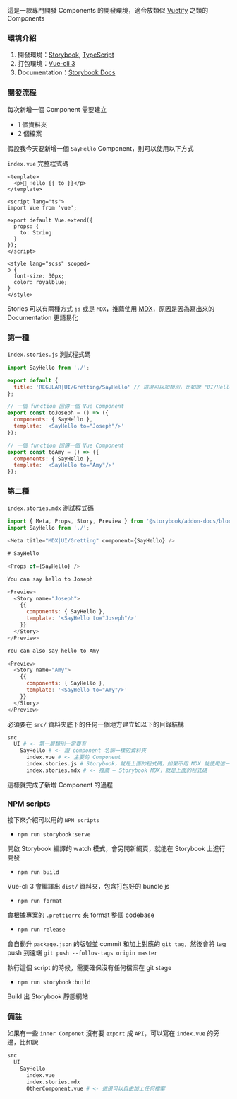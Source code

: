 這是一款專門開發 Components 的開發環境，適合放類似 [Vuetify](https://vuetifyjs.com/en/introduction/why-vuetify/) 之類的 Components

### 環境介紹

1. 開發環境：[Storybook](https://storybook.js.org/), [TypeScript](https://www.typescriptlang.org/)
2. 打包環境：[Vue-cli 3](https://cli.vuejs.org/guide/build-targets.html#library)
3. Documentation：[Storybook Docs](https://github.com/storybookjs/storybook/blob/next/addons/docs/docs/mdx.md)

### 開發流程

每次新增一個 Component 需要建立

- 1 個資料夾
- 2 個檔案

假設我今天要新增一個 `SayHello` Component，則可以使用以下方式

`index.vue` 完整程式碼

```vue
<template>
  <p>👋 Hello {{ to }}</p>
</template>

<script lang="ts">
import Vue from 'vue';

export default Vue.extend({
  props: {
    to: String
  }
});
</script>

<style lang="scss" scoped>
p {
  font-size: 30px;
  color: royalblue;
}
</style>
```

Stories 可以有兩種方式 `js` 或是 `MDX`，推薦使用 [MDX](https://github.com/storybookjs/storybook/blob/next/addons/docs/docs/mdx.md)，原因是因為寫出來的 Documentation 更語易化

### 第一種

`index.stories.js` 測試程式碼

```js
import SayHello from './';

export default {
  title: 'REGULAR|UI/Gretting/SayHello' // 這邊可以加類別，比如說 "UI/HelloWorld"
};

// 一個 function 回傳一個 Vue Component
export const toJoseph = () => ({
  components: { SayHello },
  template: '<SayHello to="Joseph"/>'
});

// 一個 function 回傳一個 Vue Component
export const toAmy = () => ({
  components: { SayHello },
  template: '<SayHello to="Amy"/>'
});
```

### 第二種

`index.stories.mdx` 測試程式碼

```js
import { Meta, Props, Story, Preview } from '@storybook/addon-docs/blocks';
import SayHello from './';

<Meta title="MDX|UI/Gretting" component={SayHello} />

# SayHello

<Props of={SayHello} />

You can say hello to Joseph

<Preview>
  <Story name="Joseph">
    {{
      components: { SayHello },
      template: '<SayHello to="Joseph"/>'
    }}
  </Story>
</Preview>

You can also say hello to Amy

<Preview>
  <Story name="Amy">
    {{
      components: { SayHello },
      template: '<SayHello to="Amy"/>'
    }}
  </Story>
</Preview>
```

必須要在 `src/` 資料夾底下的任何一個地方建立如以下的目錄結構

```bash
src
  UI # <- 第一層類別一定要有
    SayHello # <- 跟 component 名稱一樣的資料夾
      index.vue # <- 主要的 Component
      index.stories.js # Storybook，就是上面的程式碼，如果不用 MDX 就使用這一個
      index.stories.mdx # <- 推薦 — Storybook MDX，就是上面的程式碼
```

這樣就完成了新增 Component 的過程

### NPM scripts

接下來介紹可以用的 `NPM scripts`

- `npm run storybook:serve`

開啟 Storybook 編譯的 watch 模式，會另開新網頁，就能在 Storybook 上進行開發

- `npm run build`

Vue-cli 3 會編譯出 `dist/` 資料夾，包含打包好的 bundle js

- `npm run format`

會根據專案的 `.prettierrc` 來 format 整個 codebase

- `npm run release`

會自動升 `package.json` 的版號並 commit 和加上對應的 `git tag`，然後會將 tag push 到遠端 `git push --follow-tags origin master`

執行這個 script 的時候，需要確保沒有任何檔案在 git stage

- `npm run storybook:build`

Build 出 Storybook 靜態網站

### 備註

如果有一些 `inner Componet` 沒有要 `export` 成 `API`，可以寫在 `index.vue` 的旁邊，比如說

```bash
src
  UI
    SayHello
      index.vue
      index.stories.mdx
      OtherComponent.vue # <- 這邊可以自由加上任何檔案
```
